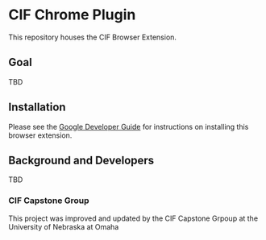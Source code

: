 # CIF Chrome Plugin

This repository houses the CIF Browser Extension.

## Goal

TBD

## Installation

Please see the [Google Developer Guide](https://developer.chrome.com/extensions/getstarted#manifest) for instructions on installing this browser extension.

## Background and Developers

TBD

### CIF Capstone Group

This project was improved and updated by the CIF Capstone Grpoup at the University of Nebraska at Omaha

